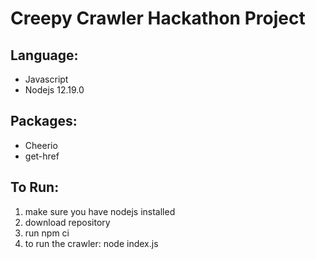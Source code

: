 # Creepy Crawler Hackathon Project

## Language:
- Javascript
- Nodejs 12.19.0

## Packages:
- Cheerio
- get-href

## To Run:

1. make sure you have nodejs installed
2. download repository
3. run npm ci
4. to run the crawler: node index.js


